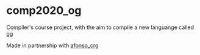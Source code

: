 # comp2020_og

Compiler's course project, with the aim to compile a new languange called [og](https://web.tecnico.ulisboa.pt/~david.matos/w/pt/index.php/Compiladores/Projecto_de_Compiladores/Projecto_2019-2020/Manual_de_Refer%C3%AAncia_da_Linguagem_Og)

Made in partnership with [afonso_crg](https://github.com/afonsocrg)
